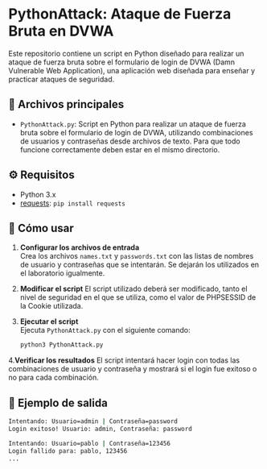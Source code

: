 # PythonAttack: Ataque de Fuerza Bruta en DVWA

Este repositorio contiene un script en Python diseñado para realizar un ataque de fuerza bruta sobre el formulario de login de DVWA (Damn Vulnerable Web Application), una aplicación web diseñada para enseñar y practicar ataques de seguridad.

## 📂 Archivos principales

- `PythonAttack.py`: Script en Python para realizar un ataque de fuerza bruta sobre el formulario de login de DVWA, utilizando combinaciones de usuarios y contraseñas desde archivos de texto. Para que todo funcione correctamente deben estar en el mismo directorio.
  
## ⚙️ Requisitos

- Python 3.x
- [requests](https://pypi.org/project/requests/): `pip install requests`

## 🚀 Cómo usar

1. **Configurar los archivos de entrada**  
   Crea los archivos `names.txt` y `passwords.txt` con las listas de nombres de usuario y contraseñas que se intentarán. Se dejarán los utilizados en el laboratorio igualmente.
   
2. **Modificar el script**
   El script utilizado deberá ser modificado, tanto el nivel de seguridad en el que se utiliza, como el valor de PHPSESSID de la Cookie utilizada.
   
4. **Ejecutar el script**  
   Ejecuta `PythonAttack.py` con el siguiente comando:
   ```bash
   python3 PythonAttack.py

4.**Verificar los resultados**
   El script intentará hacer login con todas las combinaciones de usuario y contraseña y mostrará si el login fue exitoso o no para cada combinación.

## 📸 Ejemplo de salida

```bash
Intentando: Usuario=admin | Contraseña=password
Login exitoso! Usuario: admin, Contraseña: password

Intentando: Usuario=pablo | Contraseña=123456
Login fallido para: pablo, 123456
...
